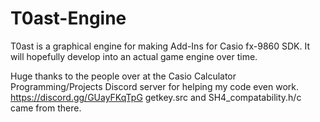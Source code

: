 # T0ast-Engine
T0ast is a graphical engine for making Add-Ins for Casio fx-9860 SDK. It will hopefully develop into an actual game engine over time.

Huge thanks to the people over at the Casio Calculator Programming/Projects Discord server for helping my code even work. https://discord.gg/GUayFKqTpG getkey.src and SH4_compatability.h/c came from there.